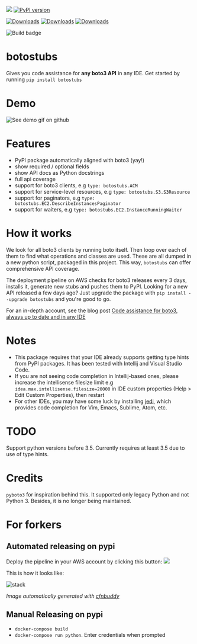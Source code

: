![](https://img.shields.io/badge/programmer-laziness-green.svg)
[![PyPI version](https://badge.fury.io/py/botostubs.svg)](https://badge.fury.io/py/botostubs)

[![Downloads](https://pepy.tech/badge/botostubs)](https://pepy.tech/project/botostubs)
[![Downloads](https://pepy.tech/badge/botostubs/month)](https://pepy.tech/project/botostubs)
[![Downloads](https://pepy.tech/badge/botostubs/week)](https://pepy.tech/project/botostubs)

![Build badge](https://codebuild.us-east-1.amazonaws.com/badges?uuid=eyJlbmNyeXB0ZWREYXRhIjoiUkF6bllTcVBkQmI2Y0FWZlpDUTRHc3pyVm5EUk11ZWdDV1BtcVAyZG80TCtJZFZUdnB1ZmFwRVN3UWxudUJxMTRTTW15R1dnUy9KZFZuZE1Fd3c1b1RjPSIsIml2UGFyYW1ldGVyU3BlYyI6IlNZa3Q2aHRjWjVYVzQ0clkiLCJtYXRlcmlhbFNldFNlcmlhbCI6MX0%3D&branch=master)


# botostubs
Gives you code assistance for **any boto3 API** in any IDE. Get started by running `pip install botostubs`


# Demo
![See demo gif on github](https://raw.githubusercontent.com/jeshan/botostubs/master/intro-demo.gif)


# Features
- PyPI package automatically aligned with boto3 (yay!)
- show required / optional fields
- show API docs as Python docstrings
- full api coverage
- support for boto3 clients, e.g `type: botostubs.ACM`
- support for service-level resources, e.g `type: botostubs.S3.S3Resource`
- support for paginators, e.g `type: botostubs.EC2.DescribeInstancesPaginator`
- support for waiters, e.g `type: botostubs.EC2.InstanceRunningWaiter`

# How it works
We look for all boto3 clients by running boto itself. Then loop over each of them to find what operations and classes are used. These are all dumped in a new python script, packaged in this project. This way, `botostubs` can offer comprehensive API coverage.

The deployment pipeline on AWS checks for boto3 releases every 3 days, installs it, generate new stubs and pushes them to PyPI. Looking for a new API released a few days ago? Just upgrade the package with `pip install --upgrade botostubs` and you're good to go.

For an in-depth account, see the blog post [Code assistance for boto3, always up to date and in any IDE](https://www.awsadvent.com/2018/12/21/code-assistance-for-boto3-always-up-to-date-and-in-any-ide/)

# Notes
- This package requires that your IDE already supports getting type hints from PyPI packages. It has been tested with Intellij and Visual Studio Code.
- If you are not seeing code completion in Intellij-based ones, please increase the intellisense filesize limit e.g `idea.max.intellisense.filesize=20000` in IDE custom properties (Help > Edit Custom Properties), then restart
- For other IDEs, you may have some luck by installing [jedi](https://github.com/davidhalter/jedi), which provides code completion for Vim, Emacs, Sublime, Atom, etc.

# TODO
Support python versions before 3.5. Currently requires at least 3.5 due to use of type hints.

# Credits
`pyboto3` for inspiration behind this. It supported only legacy Python and not Python 3. Besides, it is no longer being maintained.

# For forkers
## Automated releasing on pypi
Deploy the pipeline in your AWS account by clicking this button:
<a href="https://console.aws.amazon.com/cloudformation/home?#/stacks/new?&templateURL=https://s3.amazonaws.com/jeshan-oss-public-files/deployment-pipeline.yaml" target="_blank"><img src="https://s3.amazonaws.com/cloudformation-examples/cloudformation-launch-stack.png"></a>

This is how it looks like:

![stack](/stack.png)

*Image automatically generated with [cfnbuddy](https://www.cfnbuddy.com)*

## Manual Releasing on pypi
- `docker-compose build`
- `docker-compose run python`. Enter credentials when prompted
